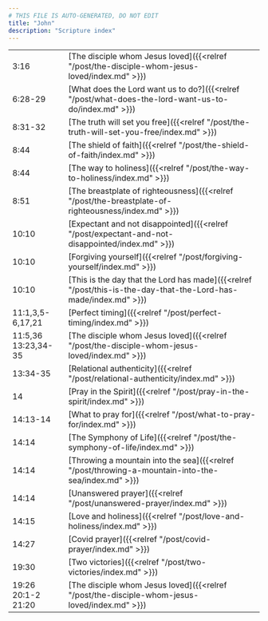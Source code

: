 ```yaml
---
# THIS FILE IS AUTO-GENERATED, DO NOT EDIT
title: "John"
description: "Scripture index"
---
```


|  |  |
| --- | --- |
| 3:16 | [The disciple whom Jesus loved]({{<relref "/post/the-disciple-whom-jesus-loved/index.md" >}}) |
| 6:28-29 | [What does the Lord want us to do?]({{<relref "/post/what-does-the-lord-want-us-to-do/index.md" >}}) |
| 8:31-32 | [The truth will set you free]({{<relref "/post/the-truth-will-set-you-free/index.md" >}}) |
| 8:44 | [The shield of faith]({{<relref "/post/the-shield-of-faith/index.md" >}}) |
| 8:44 | [The way to holiness]({{<relref "/post/the-way-to-holiness/index.md" >}}) |
| 8:51 | [The breastplate of righteousness]({{<relref "/post/the-breastplate-of-righteousness/index.md" >}}) |
| 10:10 | [Expectant and not disappointed]({{<relref "/post/expectant-and-not-disappointed/index.md" >}}) |
| 10:10 | [Forgiving yourself]({{<relref "/post/forgiving-yourself/index.md" >}}) |
| 10:10 | [This is the day that the Lord has made]({{<relref "/post/this-is-the-day-that-the-Lord-has-made/index.md" >}}) |
| 11:1,3,5-6,17,21 | [Perfect timing]({{<relref "/post/perfect-timing/index.md" >}}) |
| 11:5,36 <br/> 13:23,34-35 | [The disciple whom Jesus loved]({{<relref "/post/the-disciple-whom-jesus-loved/index.md" >}}) |
| 13:34-35 | [Relational authenticity]({{<relref "/post/relational-authenticity/index.md" >}}) |
| 14 | [Pray in the Spirit]({{<relref "/post/pray-in-the-spirit/index.md" >}}) |
| 14:13-14 | [What to pray for]({{<relref "/post/what-to-pray-for/index.md" >}}) |
| 14:14 | [The Symphony of Life]({{<relref "/post/the-symphony-of-life/index.md" >}}) |
| 14:14 | [Throwing a mountain into the sea]({{<relref "/post/throwing-a-mountain-into-the-sea/index.md" >}}) |
| 14:14 | [Unanswered prayer]({{<relref "/post/unanswered-prayer/index.md" >}}) |
| 14:15 | [Love and holiness]({{<relref "/post/love-and-holiness/index.md" >}}) |
| 14:27 | [Covid prayer]({{<relref "/post/covid-prayer/index.md" >}}) |
| 19:30 | [Two victories]({{<relref "/post/two-victories/index.md" >}}) |
| 19:26 <br/> 20:1-2 <br/> 21:20 | [The disciple whom Jesus loved]({{<relref "/post/the-disciple-whom-jesus-loved/index.md" >}}) |
